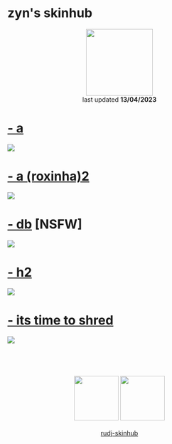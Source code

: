 # zyn's skinhub
<p align="center">
<a href="https://osu.ppy.sh/users/6138309">
  <img src="https://a.ppy.sh/6138309"  
       width="150"
       height="150"></a>
<br>
last updated <b>13/04/2023</b>
</p>

# [- a](https://github.com/rudj-skinhub/woal/raw/tyfh/player/zyn/-%20a.osk)
[![](https://i.imgur.com/SgFLoH2.jpeg)](https://github.com/rudj-skinhub/woal/raw/tyfh/player/zyn/-%20a.osk)

# [- a (roxinha)2](https://github.com/rudj-skinhub/woal/raw/tyfh/player/zyn/-%20a%20(roxinha)2.osk)
[![](https://i.imgur.com/lVLYGb3.jpeg)](https://github.com/rudj-skinhub/woal/raw/tyfh/player/zyn/-%20a%20(roxinha)2.osk)

# [- db](https://github.com/rudj-skinhub/woal/raw/tyfh/player/zyn/-%20db.osk) [NSFW]
[![](https://i.imgur.com/VWTxJb3.jpeg)](https://github.com/rudj-skinhub/woal/raw/tyfh/player/zyn/-%20db.osk)

# [- h2](https://github.com/rudj-skinhub/woal/raw/tyfh/player/zyn/-%20h2.osk)
[![](https://i.imgur.com/oSWzBDv.jpeg)](https://github.com/rudj-skinhub/woal/raw/tyfh/player/zyn/-%20h2.osk)

# [- its time to shred](https://github.com/rudj-skinhub/woal/raw/tyfh/player/zyn/-%20its%20time%20to%20shred.osk)
[![](https://i.imgur.com/HW3K6Ub.jpeg)](https://github.com/rudj-skinhub/woal/raw/tyfh/player/zyn/-%20its%20time%20to%20shred.osk)

#

<p align="center">
  <br></br>
  <a href="https://www.twitch.tv/1zyn">
  <img src="https://i.imgur.com/HM030lk.png" 
       width="100" 
       height="100"></a>
  <a href="https://twitter.com/ClubCyber1a">
  <img src="https://i.imgur.com/PUQ5uWf.png" 
       width="100" 
       height="100"></a>
  <br></br>
  <a href="README.md">rudj-skinhub</a>
 </p>
